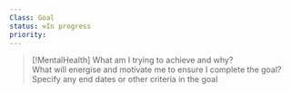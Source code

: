 ```yaml
---
Class: Goal
status: ⚒️In progress
priority: 
---
```



>[!MentalHealth] 
What am I trying to achieve and why?  
 What will energise and motivate me to ensure I complete the goal?
 Specify any end dates or other criteria in the goal


